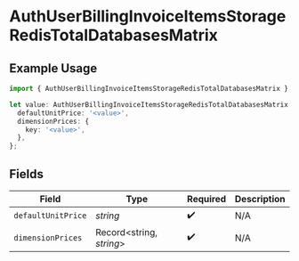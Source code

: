 # AuthUserBillingInvoiceItemsStorageRedisTotalDatabasesMatrix

## Example Usage

```typescript
import { AuthUserBillingInvoiceItemsStorageRedisTotalDatabasesMatrix } from '@vercel/client/models/components';

let value: AuthUserBillingInvoiceItemsStorageRedisTotalDatabasesMatrix = {
  defaultUnitPrice: '<value>',
  dimensionPrices: {
    key: '<value>',
  },
};
```

## Fields

| Field              | Type                     | Required           | Description |
| ------------------ | ------------------------ | ------------------ | ----------- |
| `defaultUnitPrice` | _string_                 | :heavy_check_mark: | N/A         |
| `dimensionPrices`  | Record<string, _string_> | :heavy_check_mark: | N/A         |
